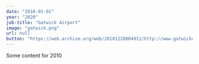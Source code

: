 ```yaml
---
date: "2010-01-01"
year: "2020"
job-title: "Gatwick Airport"
image: "gatwick.png"
url: null
button: "https://web.archive.org/web/20101228004911/http://www.gatwickairport.com/"
---
```


Some content for 2010
